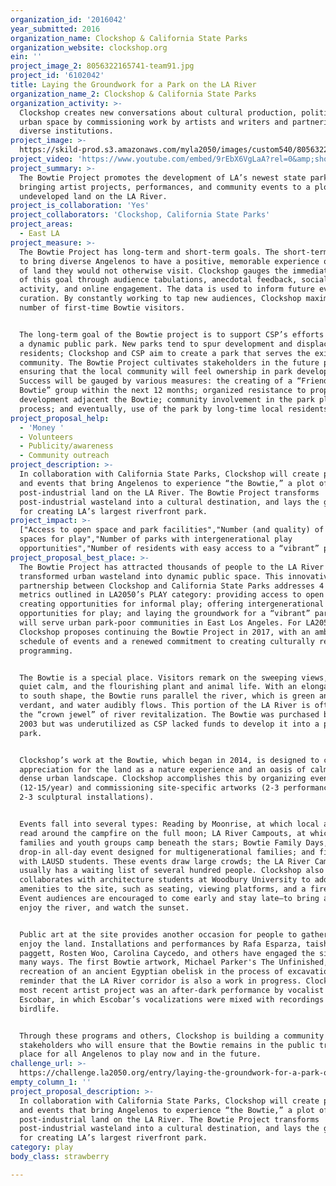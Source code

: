 ```yaml
---
organization_id: '2016042'
year_submitted: 2016
organization_name: Clockshop & California State Parks
organization_website: clockshop.org
ein: ''
project_image_2: 8056322165741-team91.jpg
project_id: '6102042'
title: Laying the Groundwork for a Park on the LA River
organization_name_2: Clockshop & California State Parks
organization_activity: >-
  Clockshop creates new conversations about cultural production, politics, and
  urban space by commissioning work by artists and writers and partnering with
  diverse institutions.
project_image: >-
  https://skild-prod.s3.amazonaws.com/myla2050/images/custom540/8056322165741-team91.jpg
project_video: 'https://www.youtube.com/embed/9rEbX6VgLaA?rel=0&amp;showinfo=0'
project_summary: >-
  The Bowtie Project promotes the development of LA’s newest state park by
  bringing artist projects, performances, and community events to a plot of
  undeveloped land on the LA River.
project_is_collaboration: 'Yes'
project_collaborators: 'Clockshop, California State Parks'
project_areas:
  - East LA
project_measure: >-
  The Bowtie Project has long-term and short-term goals. The short-term goal is
  to bring diverse Angelenos to have a positive, memorable experience on a piece
  of land they would not otherwise visit. Clockshop gauges the immediate success
  of this goal through audience tabulations, anecdotal feedback, social media
  activity, and online engagement. The data is used to inform future event
  curation. By constantly working to tap new audiences, Clockshop maximizes the
  number of first-time Bowtie visitors. 


  The long-term goal of the Bowtie project is to support CSP’s efforts to create
  a dynamic public park. New parks tend to spur development and displace local
  residents; Clockshop and CSP aim to create a park that serves the existing
  community. The Bowtie Project cultivates stakeholders in the future park,
  ensuring that the local community will feel ownership in park development.
  Success will be gauged by various measures: the creating of a “Friends of the
  Bowtie” group within the next 12 months; organized resistance to property
  development adjacent the Bowtie; community involvement in the park planning
  process; and eventually, use of the park by long-time local residents.
project_proposal_help:
  - 'Money '
  - Volunteers
  - Publicity/awareness
  - Community outreach
project_description: >-
  In collaboration with California State Parks, Clockshop will create programs
  and events that bring Angelenos to experience “the Bowtie,” a plot of
  post-industrial land on the LA River. The Bowtie Project transforms
  post-industrial wasteland into a cultural destination, and lays the groundwork
  for creating LA’s largest riverfront park.
project_impact: >-
  ["Access to open space and park facilities","Number (and quality) of informal
  spaces for play","Number of parks with intergenerational play
  opportunities","Number of residents with easy access to a “vibrant” park"]
project_proposal_best_place: >-
  The Bowtie Project has attracted thousands of people to the LA River and
  transformed urban wasteland into dynamic public space. This innovative
  partnership between Clockshop and California State Parks addresses 4 of the
  metrics outlined in LA2050’s PLAY category: providing access to open space;
  creating opportunities for informal play; offering intergenerational
  opportunities for play; and laying the groundwork for a “vibrant” park that
  will serve urban park-poor communities in East Los Angeles. For LA2050,
  Clockshop proposes continuing the Bowtie Project in 2017, with an ambitious
  schedule of events and a renewed commitment to creating culturally relevant
  programming. 


  The Bowtie is a special place. Visitors remark on the sweeping views, the
  quiet calm, and the flourishing plant and animal life. With an elongated north
  to south shape, the Bowtie runs parallel the river, which is green and
  verdant, and water audibly flows. This portion of the LA River is often called
  the “crown jewel” of river revitalization. The Bowtie was purchased by CSP in
  2003 but was underutilized as CSP lacked funds to develop it into a public
  park.


  Clockshop’s work at the Bowtie, which began in 2014, is designed to cultivate
  appreciation for the land as a nature experience and an oasis of calm in a
  dense urban landscape. Clockshop accomplishes this by organizing events
  (12-15/year) and commissioning site-specific artworks (2-3 performances and
  2-3 sculptural installations). 


  Events fall into several types: Reading by Moonrise, at which local authors
  read around the campfire on the full moon; LA River Campouts, at which
  families and youth groups camp beneath the stars; Bowtie Family Days, a
  drop-in all-day event designed for multigenerational families; and fieldtrips
  with LAUSD students. These events draw large crowds; the LA River Campout
  usually has a waiting list of several hundred people. Clockshop also
  collaborates with architecture students at Woodbury University to add
  amenities to the site, such as seating, viewing platforms, and a fire pit.
  Event audiences are encouraged to come early and stay late—to bring a picnic,
  enjoy the river, and watch the sunset.


  Public art at the site provides another occasion for people to gather and
  enjoy the land. Installations and performances by Rafa Esparza, taisha
  paggett, Rosten Woo, Carolina Caycedo, and others have engaged the site in
  many ways. The first Bowtie artwork, Michael Parker's The Unfinished, is a
  recreation of an ancient Egyptian obelisk in the process of excavation, a
  reminder that the LA River corridor is also a work in progress. Clockshop’s
  most recent artist project was an after-dark performance by vocalist Carmina
  Escobar, in which Escobar’s vocalizations were mixed with recordings of Bowtie
  birdlife.


  Through these programs and others, Clockshop is building a community of
  stakeholders who will ensure that the Bowtie remains in the public trust, as a
  place for all Angelenos to play now and in the future.
challenge_url: >-
  https://challenge.la2050.org/entry/laying-the-groundwork-for-a-park-on-the-la-river
empty_column_1: ''
project_proposal_description: >-
  In collaboration with California State Parks, Clockshop will create programs
  and events that bring Angelenos to experience “the Bowtie,” a plot of
  post-industrial land on the LA River. The Bowtie Project transforms
  post-industrial wasteland into a cultural destination, and lays the groundwork
  for creating LA’s largest riverfront park.
category: play
body_class: strawberry

---
```

